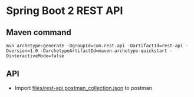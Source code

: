# Spring Boot 2 REST API

## Maven command
```
mvn archetype:generate -DgroupId=com.rest.api -DartifactId=rest-api -Dversion=1.0 -DarchetypeArtifactId=maven-archetype-quickstart -DinteractiveMode=false
```

## API
* Import [files/rest-api.postman_collection.json](files/rest-api.postman_collection.json) to postman